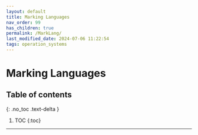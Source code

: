 ```yaml
---
layout: default
title: Marking Languages
nav_order: 99
has_children: true
permalink: /MarkLang/
last_modified_date: 2024-07-06 11:22:54
tags: operation_systems
---
```


# Marking Languages

## Table of contents

{: .no_toc .text-delta }

1. TOC
{:toc}

---
